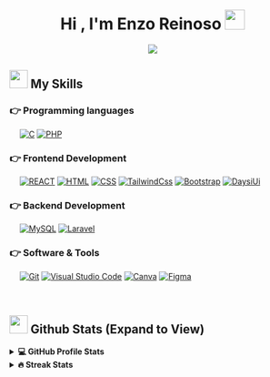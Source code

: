  <h1 align="center">Hi , I'm Enzo Reinoso <img src="https://media.giphy.com/media/hvRJCLFzcasrR4ia7z/giphy.gif" width="35"></h1>
 <p align="center">
 <img src="https://readme-typing-svg.herokuapp.com/?lines=Welcome+to+my+GitHub+Profile!&center=true&width=360&height=30">
</p>

## <img src = "https://media2.giphy.com/media/QssGEmpkyEOhBCb7e1/giphy.gif?cid=ecf05e47a0n3gi1bfqntqmob8g9aid1oyj2wr3ds3mg700bl&rid=giphy.gif" width = 32px>  My Skills

### 👉 Programming languages

<p align="left"> 
  &emsp; 
  <a href="https://developer.mozilla.org/es/docs/Web/JavaScript" target="_blank"> 
    <img alt="C" src="https://img.shields.io/badge/javascript-%23323330.svg?style=for-the-badge&logo=javascript&logoColor=%23F7DF1E"></a>
 
  <a href="https://www.php.net/">
    <img alt="PHP" src="https://img.shields.io/badge/php-%23777BB4.svg?style=for-the-badge&logo=php&logoColor=white"/></a>
</p>

### 👉 Frontend Development
<p align="left"> 
  &emsp; 
  <a href="https://es.react.dev/" target="_blank"> 
   <img alt="REACT" src="https://img.shields.io/badge/react-%2320232a.svg?style=for-the-badge&logo=react&logoColor=%2361DAFB"></a>
  <a href="https://www.w3.org/html/" target="_blank"> 
   <img alt="HTML" src="https://img.shields.io/badge/html5-%23E34F26.svg?style=for-the-badge&logo=html5&logoColor=white"></a> 
  <a href="https://www.w3schools.com/css/" target="_blank">
    <img alt="CSS" src="https://img.shields.io/badge/css3-%231572B6.svg?style=for-the-badge&logo=css3&logoColor=white"></a>
	<a href="https://tailwindcss.com/" target="_blank">
    <img alt="TailwindCss" src="https://img.shields.io/badge/tailwindcss-%2338B2AC.svg?style=for-the-badge&logo=tailwind-css&logoColor=white"></a>
  <a href="https://getbootstrap.com" target="_blank"> 
    <img alt="Bootstrap" src="https://img.shields.io/badge/bootstrap-%238511FA.svg?style=for-the-badge&logo=bootstrap&logoColor=white"/></a>
	<a href="https://daisyui.com/" target="_blank"> 
    <img alt="DaysiUi" src="https://img.shields.io/badge/daisyui-5A0EF8?style=for-the-badge&logo=daisyui&logoColor=white"/></a>
</p>

### 👉 Backend Development
<p align="left">
  &emsp;
    <a href="https://www.mysql.com/"><img alt="MySQL" src="https://img.shields.io/badge/mysql-4479A1.svg?style=for-the-badge&logo=mysql&logoColor=white"></a>
    <a href=""><img alt="Laravel" src ="https://img.shields.io/badge/laravel-%23FF2D20.svg?style=for-the-badge&logo=laravel&logoColor=white"/></a>
 </p>
  
 ### 👉 Software & Tools
 
<p>
  &emsp;
    <a href="#"><img alt="Git" src="https://img.shields.io/badge/git-%23F05033.svg?style=for-the-badge&logo=git&logoColor=white"></a>
    <a href="#"><img alt="Visual Studio Code" src="https://img.shields.io/badge/Visual%20Studio%20Code-0078d7.svg?style=for-the-badge&logo=visual-studio-code&logoColor=white"></a>
    <a href=""><img alt="Canva" src="https://img.shields.io/badge/Canva-%2300C4CC.svg?style=for-the-badge&logo=Canva&logoColor=white"/></a>
    <a href=""><img alt="Figma" src="https://img.shields.io/badge/figma-%23F24E1E.svg?style=for-the-badge&logo=figma&logoColor=white"/></a>
</p>

<br/>

## <img src="https://media.giphy.com/media/cj87CxfRtrUifF3Ryk/giphy.gif" width="32px"> Github Stats (Expand to View) 
<details> 
  <summary><b>💻 GitHub Profile Stats</b></summary>
  <br/>
  <p align="center">
    <a href="https://github.com/anuraghazra/github-readme-stats"><img alt="Enzoreinoso9 Github Stats" src="https://github-readme-stats.vercel.app/api?username=Enzoreinoso9&show_icons=true&count_private=true&theme=algolia" height="192px"/></a>
<br/>
  &nbsp;
	  <img src="https://github-readme-stats.vercel.app/api/top-langs?username=Enzoreinoso9&show_icons=true&locale=en&layout=compact&theme=algolia" alt="enzoreinoso9" height="192px"/>
  </p>
</details>


<details>
  <summary><b>🔥 Streak Stats</b></summary>
  <br/>
  <p align="center"><img src="https://github-readme-streak-stats.herokuapp.com/?user=Enzoreinoso9&theme=algolia" alt="enzoreinoso9"  /></p>
  <br/>

</details>
